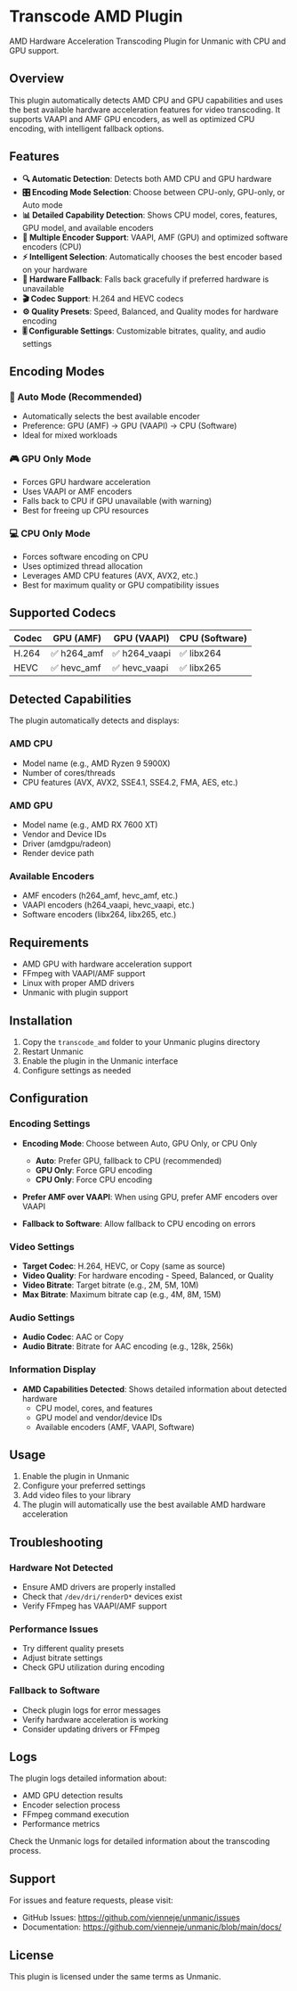 # Transcode AMD Plugin

AMD Hardware Acceleration Transcoding Plugin for Unmanic with CPU and GPU support.

## Overview

This plugin automatically detects AMD CPU and GPU capabilities and uses the best available hardware acceleration features for video transcoding. It supports VAAPI and AMF GPU encoders, as well as optimized CPU encoding, with intelligent fallback options.

## Features

- **🔍 Automatic Detection**: Detects both AMD CPU and GPU hardware
- **🎛️ Encoding Mode Selection**: Choose between CPU-only, GPU-only, or Auto mode
- **📊 Detailed Capability Detection**: Shows CPU model, cores, features, GPU model, and available encoders
- **🚀 Multiple Encoder Support**: VAAPI, AMF (GPU) and optimized software encoders (CPU)
- **⚡ Intelligent Selection**: Automatically chooses the best encoder based on your hardware
- **🔄 Hardware Fallback**: Falls back gracefully if preferred hardware is unavailable
- **🎬 Codec Support**: H.264 and HEVC codecs
- **⚙️ Quality Presets**: Speed, Balanced, and Quality modes for hardware encoding
- **🎚️ Configurable Settings**: Customizable bitrates, quality, and audio settings

## Encoding Modes

### 🔄 Auto Mode (Recommended)
- Automatically selects the best available encoder
- Preference: GPU (AMF) → GPU (VAAPI) → CPU (Software)
- Ideal for mixed workloads

### 🎮 GPU Only Mode
- Forces GPU hardware acceleration
- Uses VAAPI or AMF encoders
- Falls back to CPU if GPU unavailable (with warning)
- Best for freeing up CPU resources

### 💻 CPU Only Mode
- Forces software encoding on CPU
- Uses optimized thread allocation
- Leverages AMD CPU features (AVX, AVX2, etc.)
- Best for maximum quality or GPU compatibility issues

## Supported Codecs

| Codec | GPU (AMF) | GPU (VAAPI) | CPU (Software) |
|-------|-----------|-------------|----------------|
| H.264 | ✅ h264_amf | ✅ h264_vaapi | ✅ libx264 |
| HEVC  | ✅ hevc_amf | ✅ hevc_vaapi | ✅ libx265 |

## Detected Capabilities

The plugin automatically detects and displays:

### AMD CPU
- Model name (e.g., AMD Ryzen 9 5900X)
- Number of cores/threads
- CPU features (AVX, AVX2, SSE4.1, SSE4.2, FMA, AES, etc.)

### AMD GPU
- Model name (e.g., AMD RX 7600 XT)
- Vendor and Device IDs
- Driver (amdgpu/radeon)
- Render device path

### Available Encoders
- AMF encoders (h264_amf, hevc_amf, etc.)
- VAAPI encoders (h264_vaapi, hevc_vaapi, etc.)
- Software encoders (libx264, libx265, etc.)

## Requirements

- AMD GPU with hardware acceleration support
- FFmpeg with VAAPI/AMF support
- Linux with proper AMD drivers
- Unmanic with plugin support

## Installation

1. Copy the `transcode_amd` folder to your Unmanic plugins directory
2. Restart Unmanic
3. Enable the plugin in the Unmanic interface
4. Configure settings as needed

## Configuration

### Encoding Settings

- **Encoding Mode**: Choose between Auto, GPU Only, or CPU Only
  - **Auto**: Prefer GPU, fallback to CPU (recommended)
  - **GPU Only**: Force GPU encoding
  - **CPU Only**: Force CPU encoding
  
- **Prefer AMF over VAAPI**: When using GPU, prefer AMF encoders over VAAPI
- **Fallback to Software**: Allow fallback to CPU encoding on errors

### Video Settings

- **Target Codec**: H.264, HEVC, or Copy (same as source)
- **Video Quality**: For hardware encoding - Speed, Balanced, or Quality
- **Video Bitrate**: Target bitrate (e.g., 2M, 5M, 10M)
- **Max Bitrate**: Maximum bitrate cap (e.g., 4M, 8M, 15M)

### Audio Settings

- **Audio Codec**: AAC or Copy
- **Audio Bitrate**: Bitrate for AAC encoding (e.g., 128k, 256k)

### Information Display

- **AMD Capabilities Detected**: Shows detailed information about detected hardware
  - CPU model, cores, and features
  - GPU model and vendor/device IDs
  - Available encoders (AMF, VAAPI, Software)

## Usage

1. Enable the plugin in Unmanic
2. Configure your preferred settings
3. Add video files to your library
4. The plugin will automatically use the best available AMD hardware acceleration

## Troubleshooting

### Hardware Not Detected

- Ensure AMD drivers are properly installed
- Check that `/dev/dri/renderD*` devices exist
- Verify FFmpeg has VAAPI/AMF support

### Performance Issues

- Try different quality presets
- Adjust bitrate settings
- Check GPU utilization during encoding

### Fallback to Software

- Check plugin logs for error messages
- Verify hardware acceleration is working
- Consider updating drivers or FFmpeg

## Logs

The plugin logs detailed information about:
- AMD GPU detection results
- Encoder selection process
- FFmpeg command execution
- Performance metrics

Check the Unmanic logs for detailed information about the transcoding process.

## Support

For issues and feature requests, please visit:
- GitHub Issues: https://github.com/vienneje/unmanic/issues
- Documentation: https://github.com/vienneje/unmanic/blob/main/docs/

## License

This plugin is licensed under the same terms as Unmanic.